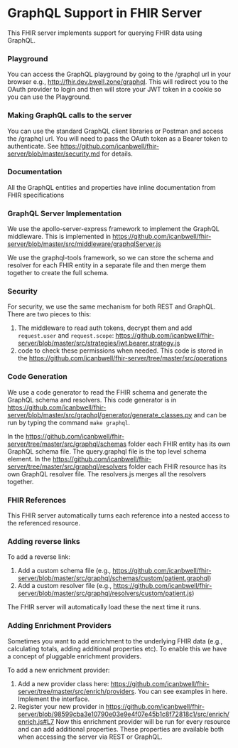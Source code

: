 # GraphQL Support in FHIR Server

This FHIR server implements support for querying FHIR data using GraphQL.

### Playground
You can access the GraphQL playground by going to the /graphql url in your browser e.g., http://fhir.dev.bwell.zone/graphql.  This will redirect you to the OAuth provider to login and then will store your JWT token in a cookie so you can use the Playground.

### Making GraphQL calls to the server
You can use the standard GraphQL client libraries or Postman and access the /graphql url.  You will need to pass the OAuth token as a Bearer token to authenticate.  See https://github.com/icanbwell/fhir-server/blob/master/security.md for details.

### Documentation
All the GraphQL entities and properties have inline documentation from FHIR specifications

### GraphQL Server Implementation
We use the apollo-server-express framework to implement the GraphQL middleware.  This is implemented in 
https://github.com/icanbwell/fhir-server/blob/master/src/middleware/graphqlServer.js

We use the graphql-tools framework, so we can store the schema and resolver for each FHIR entity in a separate file and then merge them together to create the full schema.

### Security
For security, we use the same mechanism for both REST and GraphQL.  There are two pieces to this:
1. The middleware to read auth tokens, decrypt them and add `request.user` and `request.scope`: https://github.com/icanbwell/fhir-server/blob/master/src/strategies/jwt.bearer.strategy.js
2. code to check these permissions when needed.  This code is stored in the https://github.com/icanbwell/fhir-server/tree/master/src/operations

### Code Generation
We use a code generator to read the FHIR schema and generate the GraphQL schema and resolvers.  This code generator is in https://github.com/icanbwell/fhir-server/blob/master/src/graphql/generator/generate_classes.py and can be run by typing the command `make graphql`.

In the https://github.com/icanbwell/fhir-server/tree/master/src/graphql/schemas folder each FHIR entity has its own GraphQL schema file.  The query.graphql file is the top level schema element.
In the https://github.com/icanbwell/fhir-server/tree/master/src/graphql/resolvers folder each FHIR resource has its own GraphQL resolver file.  The resolvers.js merges all the resolvers together.

### FHIR References
This FHIR server automatically turns each reference into a nested access to the referenced resource.

### Adding reverse links
To add a reverse link:
1. Add a custom schema file (e.g., https://github.com/icanbwell/fhir-server/blob/master/src/graphql/schemas/custom/patient.graphql)
2. Add a custom resolver file (e.g., https://github.com/icanbwell/fhir-server/blob/master/src/graphql/resolvers/custom/patient.js)

The FHIR server will automatically load these the next time it runs.

### Adding Enrichment Providers
Sometimes you want to add enrichment to the underlying FHIR data (e.g., calculating totals, adding additional properties etc).  To enable this we have a concept of pluggable enrichment providers.

To add a new enrichment provider:
1. Add a new provider class here: https://github.com/icanbwell/fhir-server/tree/master/src/enrich/providers.  You can see examples in here.  Implement the interface.
2. Register your new provider in https://github.com/icanbwell/fhir-server/blob/98599cba3e10790e03e9e4f07e45b1c8f72818c1/src/enrich/enrich.js#L7
Now this enrichment provider will be run for every resource and can add additional properties.  These properties are available both when accessing the server via REST or GraphQL.



